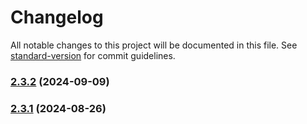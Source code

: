 # Changelog

All notable changes to this project will be documented in this file. See [standard-version](https://github.com/conventional-changelog/standard-version) for commit guidelines.

### [2.3.2](https://github.com/MapColonies/job-syncer/compare/v2.3.1...v2.3.2) (2024-09-09)

### [2.3.1](https://github.com/MapColonies/job-syncer/compare/v2.3.0...v2.3.1) (2024-08-26)
